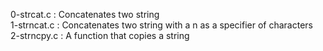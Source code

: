 0-strcat.c : Concatenates two string <br/>
1-strncat.c : Concatenates two string with a n as a specifier of characters <br/>
2-strncpy.c : A function that copies a string <br/>
